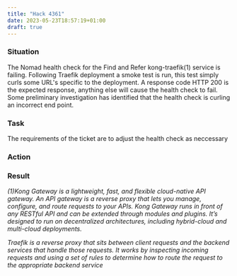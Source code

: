 ```yaml
---
title: "Hack 4361"
date: 2023-05-23T18:57:19+01:00
draft: true
---
```


### Situation

The Nomad health check for the Find and Refer kong-traefik(1) service is failing. Following Traefik deployment a smoke test is run, this test simply curls some URL's specific to the deployment. A response code HTTP 200 is the expected response, anything else will cause the health check to fail. Some preliminary investigation has identified that the health check is curling an incorrect end point.

### Task

The requirements of the ticket are to adjust the health check as neccessary

### Action

### Result

*(1)Kong Gateway is a lightweight, fast, and flexible cloud-native API gateway. An API gateway is a reverse proxy that lets you manage, configure, and route requests to your APIs. Kong Gateway runs in front of any RESTful API and can be extended through modules and plugins. It’s designed to run on decentralized architectures, including hybrid-cloud and multi-cloud deployments.*

*Traefik is a reverse proxy that sits between client requests and the backend services that handle those requests. It works by inspecting incoming requests and using a set of rules to determine how to route the request to the appropriate backend service*